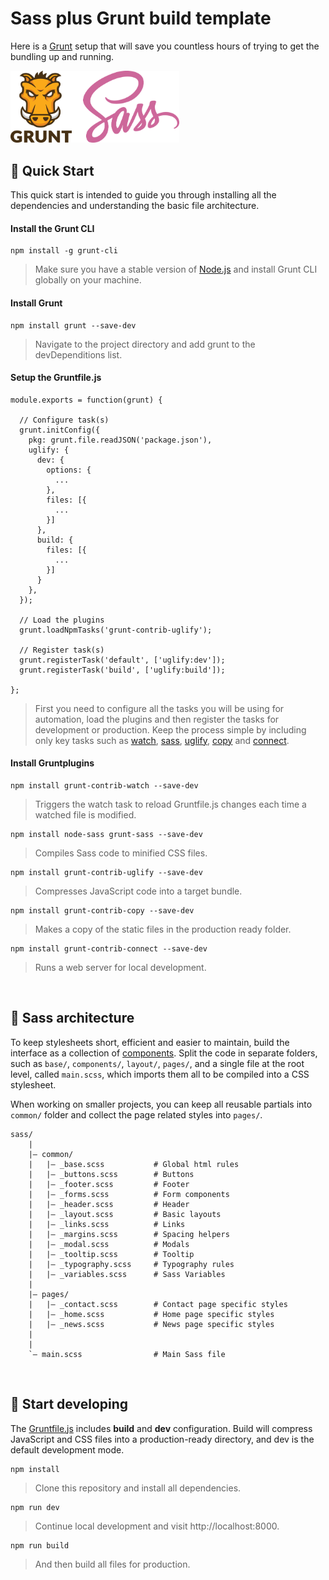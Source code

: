 # Sass plus Grunt build template

Here is a [Grunt](https://gruntjs.com/) setup that will save you countless hours of trying to get the bundling up and running.

<img src='./src/img/logo-grunt-sass.png' width='270'>
<br/>

## 🚀 Quick Start

This quick start is intended to guide you through installing all the dependencies and understanding the basic file architecture.

#### Install the Grunt CLI

```
npm install -g grunt-cli
```

> Make sure you have a stable version of [Node.js](https://nodejs.org/en/) and install Grunt CLI globally on your machine.

#### Install Grunt

```
npm install grunt --save-dev
```

> Navigate to the project directory and add grunt to the devDependitions list.

#### Setup the Gruntfile.js

```
module.exports = function(grunt) {

  // Configure task(s)
  grunt.initConfig({
    pkg: grunt.file.readJSON('package.json'),
    uglify: {
      dev: {
        options: {
          ...
        },
        files: [{
          ...
        }]
      },
      build: {
        files: [{
          ...
        }]
      }
    },
  });

  // Load the plugins
  grunt.loadNpmTasks('grunt-contrib-uglify');

  // Register task(s)
  grunt.registerTask('default', ['uglify:dev']);
  grunt.registerTask('build', ['uglify:build']);

};
```

> First you need to configure all the tasks you will be using for automation, load the plugins and then register the tasks for development or production. Keep the process simple by including only key tasks such as [watch](https://www.npmjs.com/package/grunt-contrib-watch), [sass](https://www.npmjs.com/package/grunt-sass), [uglify](https://www.npmjs.com/package/grunt-contrib-uglify), [copy](https://www.npmjs.com/package/grunt-contrib-copy) and [connect](https://www.npmjs.com/package/grunt-contrib-connect).

#### Install Gruntplugins

```
npm install grunt-contrib-watch --save-dev
```
> Triggers the watch task to reload Gruntfile.js changes each time a watched file is modified.

```
npm install node-sass grunt-sass --save-dev
```
> Compiles Sass code to minified CSS files.

```
npm install grunt-contrib-uglify --save-dev
```
> Compresses JavaScript code into a target bundle.

```
npm install grunt-contrib-copy --save-dev
```
> Makes a copy of the static files in the production ready folder.

```
npm install grunt-contrib-connect --save-dev
```
> Runs a web server for local development.
<br/>

## 🎨 Sass architecture

To keep stylesheets short, efficient and easier to maintain, build the interface as a collection of [components](./src/scss). Split the code in separate folders, such as `base/`, `components/`, `layout/`, `pages/`, and a single file at the root level, called `main.scss`, which imports them all to be compiled into a CSS stylesheet.

When working on smaller projects, you can keep all reusable partials into `common/` folder and collect the page related styles into `pages/`.

```
sass/
    |
    |– common/
    |   |– _base.scss           # Global html rules
    |   |– _buttons.scss        # Buttons
    |   |– _footer.scss         # Footer
    |   |– _forms.scss          # Form components
    |   |– _header.scss         # Header
    |   |– _layout.scss         # Basic layouts
    |   |– _links.scss          # Links
    |   |– _margins.scss        # Spacing helpers
    |   |– _modal.scss          # Modals
    |   |– _tooltip.scss        # Tooltip
    |   |– _typography.scss     # Typography rules
    |   |– _variables.scss      # Sass Variables
    |
    |– pages/
    |   |– _contact.scss        # Contact page specific styles
    |   |– _home.scss           # Home page specific styles
    |   |– _news.scss           # News page specific styles
    |
    |
    `– main.scss                # Main Sass file
```
<br/>

## 🎉 Start developing

The [Gruntfile.js](./src/gruntfile.js) includes **build** and **dev** configuration. Build will compress JavaScript and CSS files into a production-ready directory, and dev is the default development mode.

```
npm install
```
> Clone this repository and install all dependencies.

```
npm run dev
```
> Continue local development and visit http://localhost:8000.

```
npm run build
```
> And then build all files for production.




